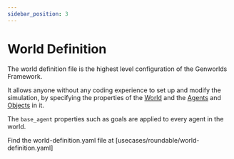 ```yaml
---
sidebar_position: 3
---
```


# World Definition

The world definition file is the highest level configuration of the Genworlds Framework.

It allows anyone without any coding experience to set up and modify the simulation, by specifying the properties of the [World](./genworlds-framework/world.md) and the [Agents](./genworlds-framework/agents.md) and [Objects](./genworlds-framework/objects.md) in it.

The `base_agent` properties such as goals are applied to every agent in the world.

Find the world-definition.yaml file at [usecases/roundable/world-definition.yaml]